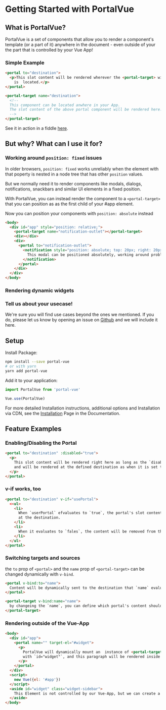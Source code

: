 # Getting Started with PortalVue

## What is PortalVue?

PortalVue is a set of components that allow you to render a component's template
(or a part of it) anywhere in the document - even outside of your the part that is controlled by your Vue App!


### Simple Example

```html
<portal to="destination">
  <p>This slot content will be rendered wherever the <portal-target> with name 'destination'
    is  located.</p>
</portal>

<portal-target name="destination">
  <!--
  This component can be located anwhere in your App.
  The slot content of the above portal component will be rendered here.
  -->
</portal-target>
```

See it in action in a fiddle <a href="#">here</a>.

## But why? What can I use it for?

### Working around `position: fixed` issues

In older browsers, `position: fixed` works unreliably when the element with that poperty
is nested in a node tree that has other `position` values.

But we normally need it to render components like modals, dialogs, notifications, snackbars
and similar UI elements in a fixed position.

With PortalVue, you can instead render the component to a `<portal-target>` that you can position
as as the first child of your #app element.

Now you can position your components with `position: absolute` instead

```html
<body>
  <div id="app" style="position: relative;">
    <portal-target name="notification-outlet"></portal-target>
    <div></div>
    <div>
      <portal to="notification-outlet">
        <notification style="position: absolute; top: 20px; right: 20px;">
          This modal can be positioned absolutely, working around problems with 'fixed'
        </notification>
      </portal>
    </div>
  </div>
</body>
```

### Rendering dynamic widgets



### Tell us about your usecase!

We're sure you will find use cases beyond the ones we mentioned. If you do, please
let us know by opening an issue on <a href="http://github,com/linusborg/portal-vue">Github</a>
and we will include it here.

## Setup

Install Package:
```bash
npm install --save portal-vue
# or with yarn
yarn add portal-vue
```
Add it to your application:
```javascript
import PortalVue from 'portal-vue'

Vue.use(PortalVue)
```

For more detailed Installation instructions, additional options and Installation via CDN,
see the <a href="#" router-link="/docs/installation">Installation</a> Page in the Documentation.

## Feature Examples

### Enabling/Disabling the Portal
```html
<portal to="destination" :disabled="true">
  <p>
    This slot content will be rendered right here as long as the `disabled` prop evaluates to `false`,<br>
    and will be rendered at the defined destination as when it is set to `true`
  </p>
</portal>
```

### v-if works, too

```html
<portal to="destination" v-if="usePortal">
  <<ul>
    <li>
      When `userPortal` efvaluates to `true`, the portal's slot content will be rendered
      at the destination.
    </li>
    <li>
      When it evaluates to `fales`, the content will be removed from the detination
    </li>
  </ul>
</portal>
```

### Switching targets and sources

the `to` prop of `<portal>` and the `name` prop of `<portal-target>` can be changed dynamically with `v-bind`.
```html
<portal v-bind:to="name">
  Content will be dynamically sent to the destination that `name` evaluates to
</portal>

<portal-target v-bind:name="name">
  by changeing the `name`, you can define which portal's content should be shown.
</portal-target>
```
### Rendering outside of the Vue-App

```html
<body>
  <div id="app">
    <portal name="" target-el="#widget">
      <p>
        PortalVue will dynamically mount an  instance of <portal-target> in place of the Element
        with `id="widget"`, and this paragraph will be rendered inside of it.
      </p>
    </portal>
  </div>
  <script>
    new Vue({el: '#app'})
  </script>
  <aside id="widget" class="widget-sidebar">
    This Element is not controlled by our Vue-App, but we can create a <portal-target> there dynamically.
  </aside>
</body>
```
